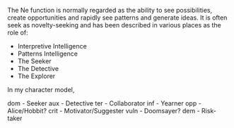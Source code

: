 The Ne function is normally regarded as the ability to see possibilities, create opportunities and rapidly see patterns and generate ideas. It is often seek as novelty-seeking and has been described in various places as the role of:

- Interpretive Intelligence
- Patterns Intelligence
- The Seeker
- The Detective
- The Explorer

In my character model,

dom - Seeker
aux - Detective
ter - Collaborator
inf - Yearner
opp - Alice/Hobbit?
crit - Motivator/Suggester
vuln - Doomsayer?
dem - Risk-taker
